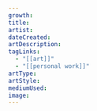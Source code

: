 ```yaml
---
growth:
title:
artist:
dateCreated:
artDescription:
tagLinks:
  - "[[art]]"
  - "[[personal work]]"
artType:
artStyle:
mediumUsed:
image:
---
```

